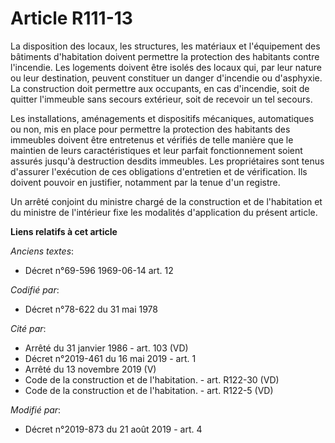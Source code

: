 # Article R111-13

La disposition des locaux, les structures, les matériaux et l'équipement des bâtiments d'habitation doivent permettre la
protection des habitants contre l'incendie. Les logements doivent être isolés des locaux qui, par leur nature ou leur
destination, peuvent constituer un danger d'incendie ou d'asphyxie. La construction doit permettre aux occupants, en cas
d'incendie, soit de quitter l'immeuble sans secours extérieur, soit de recevoir un tel secours.

Les installations, aménagements et dispositifs mécaniques, automatiques ou non, mis en place pour permettre la protection des
habitants des immeubles doivent être entretenus et vérifiés de telle manière que le maintien de leurs caractéristiques et
leur parfait fonctionnement soient assurés jusqu'à destruction desdits immeubles. Les propriétaires sont tenus d'assurer
l'exécution de ces obligations d'entretien et de vérification. Ils doivent pouvoir en justifier, notamment par la tenue d'un
registre.

Un arrêté conjoint du ministre chargé de la construction et de l'habitation et du ministre de l'intérieur fixe les modalités
d'application du présent article.

**Liens relatifs à cet article**

_Anciens textes_:

  - Décret n°69-596 1969-06-14 art. 12

_Codifié par_:

  - Décret n°78-622 du 31 mai 1978

_Cité par_:

  - Arrêté du 31 janvier 1986 - art. 103 (VD)
  - Décret n°2019-461 du 16 mai 2019 - art. 1
  - Arrêté du 13 novembre 2019 (V)
  - Code de la construction et de l'habitation. - art. R122-30 (VD)
  - Code de la construction et de l'habitation. - art. R122-5 (VD)

_Modifié par_:

  - Décret n°2019-873 du 21 août 2019 - art. 4
